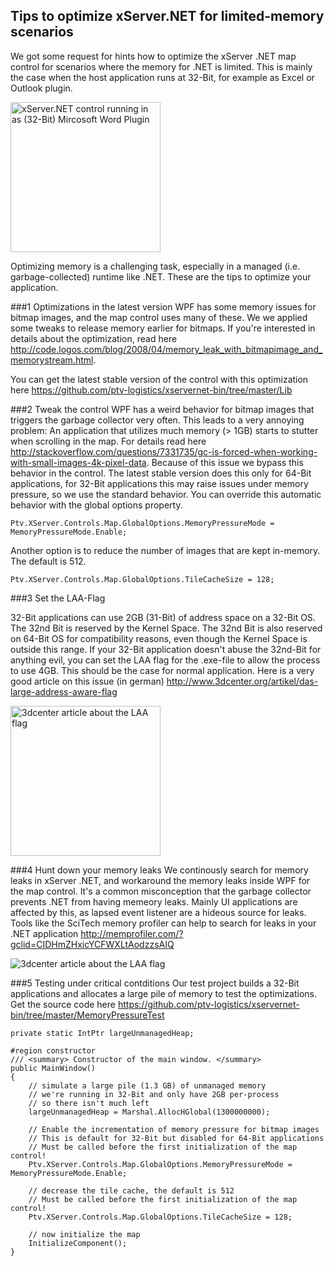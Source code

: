 ## Tips to optimize xServer.NET for limited-memory scenarios

We got some request for hints how to optimize the xServer .NET map control for scenarios where the memory for .NET is limited. This is mainly the case when the host application runs at 32-Bit, for example as Excel or Outlook plugin.

<img src="https://github.com/ptv-logistics/xservernet-bin/blob/master/MemoryPressureTest/screenshots/XServerNetOffice.png"  alt="xServer.NET control running in as (32-Bit) Mircosoft Word Plugin" height="240"/>

Optimizing memory is a challenging task, especially in a managed (i.e. garbage-collected) runtime like .NET. These are the tips to optimize your application.

###1 Optimizations in the latest version
WPF has some memory issues for bitmap images, and the map control uses many of these. We we applied some tweaks to release memory earlier for bitmaps. If you're interested in details about the optimization, read here http://code.logos.com/blog/2008/04/memory_leak_with_bitmapimage_and_memorystream.html. 

You can get the latest stable version of the control with this optimization here https://github.com/ptv-logistics/xservernet-bin/tree/master/Lib

###2 Tweak the control
WPF has a weird behavior for bitmap images that triggers the garbage collector very often. This leads to a very annoying problem: An application that utilizes much memory (> 1GB) starts to stutter when scrolling in the map. For details read here http://stackoverflow.com/questions/7331735/gc-is-forced-when-working-with-small-images-4k-pixel-data. Because of this issue we bypass this behavior in the control. The latest stable version does this only for 64-Bit applications, for 32-Bit applications this may raise issues under memory pressure, so we use the standard behavior. You can override this automatic behavior with the global options property.
```
Ptv.XServer.Controls.Map.GlobalOptions.MemoryPressureMode = MemoryPressureMode.Enable;
```

Another option is to reduce the number of images that are kept in-memory. The default is 512.
```
Ptv.XServer.Controls.Map.GlobalOptions.TileCacheSize = 128;
```

###3 Set the LAA-Flag

32-Bit applications can use 2GB (31-Bit) of address space on a 32-Bit OS. The 32nd Bit is reserved by the Kernel Space. The 32nd Bit is also reserved on 64-Bit OS for compatibility reasons, even though the Kernel Space is outside this range. If your 32-Bit application doesn't abuse the 32nd-Bit for anything evil, you can set the LAA flag for the .exe-file to allow the process to use 4GB. This should be the case for normal application. Here is a very good article on this issue (in german) http://www.3dcenter.org/artikel/das-large-address-aware-flag

<img src="https://github.com/ptv-logistics/xservernet-bin/blob/master/MemoryPressureTest/screenshots/64bitnolaa.png" alt="3dcenter article about the LAA flag" height="240"/>

###4 Hunt down your memory leaks
We continously search for memory leaks in xServer .NET, and workaround the memory leaks inside WPF for the map control. It's a common misconception that the garbage collector prevents .NET from having memeory leaks. Mainly UI applications are affected by this, as lapsed event listener are a hideous source for leaks. Tools like the SciTech memory profiler can help to search for leaks in your .NET application http://memprofiler.com/?gclid=CIDHmZHxicYCFWXLtAodzzsAIQ

![3dcenter article about the LAA flag](https://github.com/ptv-logistics/xservernet-bin/blob/master/MemoryPressureTest/screenshots/scitech.png)

###5 Testing under critical contditions
Our test project builds a 32-Bit applications and allocates a large pile of memory to test the optimizations. Get the source code here https://github.com/ptv-logistics/xservernet-bin/tree/master/MemoryPressureTest

```
private static IntPtr largeUnmanagedHeap;

#region constructor
/// <summary> Constructor of the main window. </summary>
public MainWindow()
{
    // simulate a large pile (1.3 GB) of unmanaged memory
    // we're running in 32-Bit and only have 2GB per-process
    // so there isn't much left
    largeUnmanagedHeap = Marshal.AllocHGlobal(1300000000);

    // Enable the incrementation of memory pressure for bitmap images
    // This is default for 32-Bit but disabled for 64-Bit applications
    // Must be called before the first initialization of the map control!
    Ptv.XServer.Controls.Map.GlobalOptions.MemoryPressureMode = MemoryPressureMode.Enable;
            
    // decrease the tile cache, the default is 512
    // Must be called before the first initialization of the map control!
    Ptv.XServer.Controls.Map.GlobalOptions.TileCacheSize = 128;

    // now initialize the map
    InitializeComponent();
}          
```

